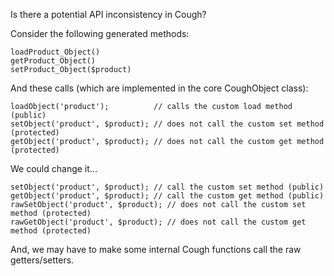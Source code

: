 
Is there a potential API inconsistency in Cough?

Consider the following generated methods:

	loadProduct_Object()
	getProduct_Object()
	setProduct_Object($product)

And these calls (which are implemented in the core CoughObject class):

	loadObject('product');          // calls the custom load method (public)
	setObject('product', $product); // does not call the custom set method (protected)
	getObject('product', $product); // does not call the custom get method (protected)

We could change it...

	setObject('product', $product); // call the custom set method (public)
	getObject('product', $product); // call the custom get method (public)
	rawSetObject('product', $product); // does not call the custom set method (protected)
	rawGetObject('product', $product); // does not call the custom get method (protected)

And, we may have to make some internal Cough functions call the raw getters/setters.
